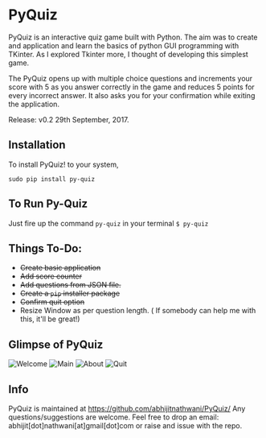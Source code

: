 # PyQuiz
PyQuiz is an interactive quiz game built with Python. The aim was to create and application and learn the basics of python GUI programming with TKinter. As I explored Tkinter more, I thought of developing this simplest game.

The PyQuiz opens up with multiple choice questions and increments your score with 5 as you answer correctly in the game and reduces 5 points for every incorrect answer. It also asks you for your confirmation while exiting the application.

Release: v0.2 
29th September, 2017.

## Installation

To install PyQuiz! to your system,

`sudo pip install py-quiz`

## To Run Py-Quiz

Just fire up the command `py-quiz` in your terminal
`$ py-quiz`

## Things To-Do:
* ~~Create basic application~~
* ~~Add score counter~~
* ~~Add questions from JSON file.~~
* ~~Create a `pip` installer package~~
* ~~Confirm quit option~~
* Resize Window as per question length. ( If somebody can help me with this, it'll be great!)

## Glimpse of PyQuiz
![Welcome](https://user-images.githubusercontent.com/5513984/30362359-4807db3e-9879-11e7-9343-83af97459918.png)
![Main](https://user-images.githubusercontent.com/5513984/30362368-4cf98282-9879-11e7-86f9-d99b606ad373.png)
![About](https://user-images.githubusercontent.com/5513984/30362378-5109a104-9879-11e7-9549-a47f26a2772f.png)
![Quit](https://user-images.githubusercontent.com/5513984/30362383-54f0b104-9879-11e7-863e-c10e662e871f.png)

## Info

PyQuiz is maintained at https://github.com/abhijitnathwani/PyQuiz/
Any questions/suggestions are welcome. Feel free to drop an email: abhijit[dot]nathwani[at]gmail[dot]com or raise and issue with the repo.
